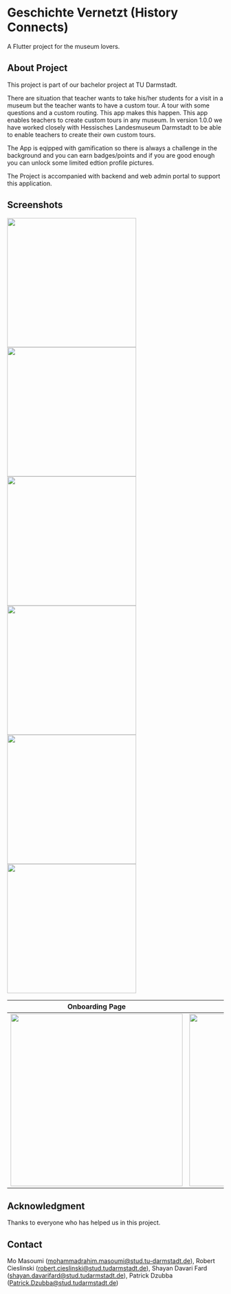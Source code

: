 # Geschichte Vernetzt (History Connects)

A Flutter project for the museum lovers.

## About Project

This project is part of our bachelor project at TU Darmstadt.

There are situation that teacher wants to take his/her students for a visit in a museum but the teacher wants to have a custom tour. A tour with some questions and a custom routing. This app makes this happen. This app enables teachers to create custom tours in any museum. In version 1.0.0 we have worked closely with Hessisches Landesmuseum Darmstadt to be able to enable teachers to create their own custom tours.

The App is eqipped with gamification so there is always a challenge in the background and you can earn badges/points and if you are good enough you can unlock some limited edtion profile pictures.

The Project is accompanied with backend and web admin portal to support this application.

## Screenshots

<img src="/Screenshots/Onboarding.jpeg" width="300">
<img src="Screenshots/Home_Page.jpeg" width="300">
<img src="Screenshots/Museum_page.jpeg" width="300">
<img src="Screenshots/Tours_Page.jpeg" width="300">
<img src="Screenshots/Dioramen_Tour.jpeg" width="300">
<img src="Screenshots/Profile_Page_Gamification.jpeg" width="300">

| Onboarding Page                                       | Home Page                                          |
| ----------------------------------------------------- | -------------------------------------------------- |
| <img src="/Screenshots/Onboarding.jpeg" height="400"> | <img src="Screenshots/Home_Page.jpeg" width="400"> |

## Acknowledgment

Thanks to everyone who has helped us in this project.

## Contact

Mo Masoumi (mohammadrahim.masoumi@stud.tu-darmstadt.de), Robert Cieslinski (robert.cieslinski@stud.tudarmstadt.de), Shayan Davari Fard (shayan.davarifard@stud.tudarmstadt.de), Patrick Dzubba (Patrick.Dzubba@stud.tudarmstadt.de)
